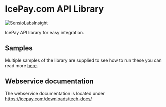 # IcePay.com API Library
[![SensioLabsInsight](https://insight.sensiolabs.com/projects/d5e23a3c-338c-4aef-adeb-5c71042d8a12/mini.png)](https://insight.sensiolabs.com/projects/d5e23a3c-338c-4aef-adeb-5c71042d8a12)

IcePay API library for easy integration.

## Samples

Multiple samples of the library are supplied to see how to run these you can read more [here](samples/README.md).

## Webservice documentation
The webservice documentation is located under https://icepay.com/downloads/tech-docs/
